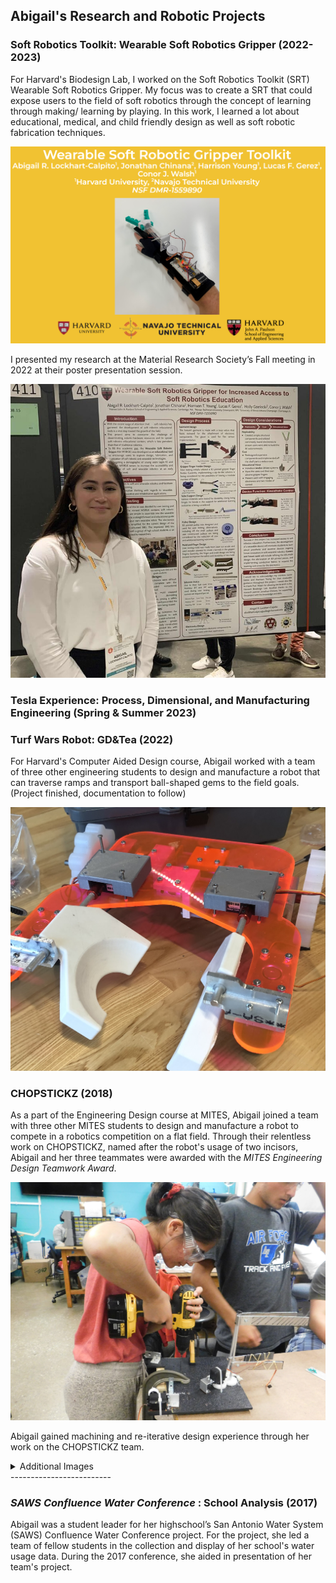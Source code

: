 ## Abigail's Research and Robotic Projects

### Soft Robotics Toolkit: Wearable Soft Robotics Gripper (2022-2023)
For Harvard's Biodesign Lab, I worked on the Soft Robotics Toolkit (SRT) Wearable Soft Robotics Gripper. My focus was to create a SRT that could expose users to the field of soft robotics through the concept of learning through making/ learning by playing. In this work, I learned a lot about educational, medical, and child friendly design as well as soft robotic fabrication techniques. 

![wearable soft robotic gripper toolkit.png](https://github.com/abical/abical.github.io/blob/master/p%20image/wearable%20soft%20robotic%20gripper%20toolkit.png?raw=true)

I presented my research at the Material Research Society’s Fall meeting in 2022 at their poster presentation session.

![fall22MRS.jpg](https://github.com/abical/abical.github.io/blob/master/p%20image/fall22MRS.jpg?raw=true)

### Tesla Experience: Process, Dimensional, and Manufacturing Engineering (Spring & Summer 2023)


### Turf Wars Robot: GD&Tea (2022)

For Harvard's Computer Aided Design course, Abigail worked with a team of three other engineering students to design and manufacture a robot that can traverse ramps and transport ball-shaped gems to the field goals. (Project finished, documentation to follow)

![wipimg](https://github.com/abical/abical.github.io/blob/master/p%20image/IMG-4016.jpg?raw=true)


### CHOPSTICKZ (2018)

As a part of the Engineering Design course at MITES, Abigail joined a team with three other MITES students 
to design and manufacture a robot to compete in a robotics competition on a flat field. 
Through their relentless work on CHOPSTICKZ, named after the robot's usage of two incisors, 
Abigail and her three teammates were awarded with the *MITES Engineering Design Teamwork Award*.

![drill img](https://github.com/abical/abical.github.io/blob/master/p%20image/drill%20photo.jpg?raw=true)

Abigail gained machining and re-iterative design experience through her work on the CHOPSTICKZ team. 

<details><summary>Additional Images</summary>
<p>
	<p>
	</p>
<img src = "https://github.com/abical/abical.github.io/blob/master/p%20image/chopstickz%20image.jpg?raw=true">

</p>
</details>
-------------------------


### *SAWS Confluence Water Conference* : School Analysis (2017)

Abigail was a student leader for her highschool’s San Antonio Water System (SAWS) Confluence
Water Conference project. For the project, she led a team of fellow students in the collection and display 
of her school's water usage data. During the 2017 conference, she aided in presentation of her team's project.

